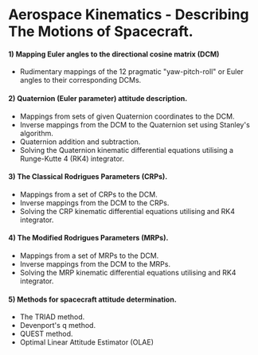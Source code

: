 
# Aerospace Kinematics - Describing The Motions of Spacecraft.

#### **1)** Mapping Euler angles to the directional cosine matrix (DCM)
- Rudimentary mappings of the 12 pragmatic "yaw-pitch-roll" or Euler angles to their corresponding DCMs.
#### **2)** Quaternion (Euler parameter) attitude description.
- Mappings from sets of given Quaternion coordinates to the DCM.
- Inverse mappings from the DCM to the Quaternion set using Stanley's algorithm.
- Quaternion addition and subtraction.
- Solving the Quaternion kinematic differential equations utilising a Runge-Kutte 4 (RK4) integrator.
#### **3)** The Classical Rodrigues Parameters (CRPs).
- Mappings from a set of CRPs to the DCM.
- Inverse mappings from the DCM to the CRPs.
- Solving the CRP kinematic differential equations utilising and RK4 integrator.
#### **4)** The Modified Rodrigues Parameters (MRPs).
- Mappings from a set of MRPs to the DCM.
- Inverse mappings from the DCM to the MRPs.
- Solving the MRP kinematic differential equations utilising and RK4 integrator.
#### **5)** Methods for spacecraft attitude determination.
- The TRIAD method.
- Devenport's q method.
- QUEST method.
- Optimal Linear Attitude Estimator (OLAE)
